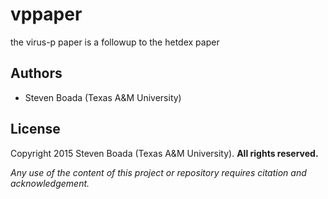 # vppaper
the virus-p paper is a followup to the hetdex paper

## Authors

- Steven Boada (Texas A&M University)

## License

Copyright 2015 Steven Boada (Texas A&M University).
**All rights reserved.**

*Any use of the content of this project or repository requires citation and acknowledgement.*

